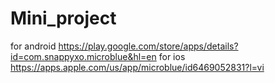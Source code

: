 # Mini_project
for android
https://play.google.com/store/apps/details?id=com.snappyxo.microblue&hl=en
for ios
https://apps.apple.com/us/app/microblue/id6469052831?l=vi
